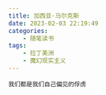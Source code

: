 ```yaml
---
title: 加西亚·马尔克斯
date: 2023-02-03 22:19:49
categories: 
    - 随笔读书
tags: 
    - 拉丁美洲
    - 魔幻现实主义 
---
```


```
我们都是我们自己偏见的俘虏
```
